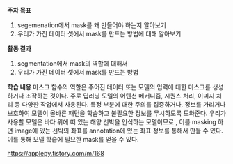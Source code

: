 **주차 목표** 
1. segemenation에서 mask를 왜 만들어야 하는지 알아보기
2. 우리가 가진 데이터 셋에서 mask를 만드는 방법에 대해 알아보기 



**활동 결과** 
1. segmentation에서 mask의 역할에 대해서
2. 우리가 가진 데이터 셋에서 mask를 만드는 방법


**학습 내용**
마스크 함수의 역할은 주어진 데이터 또는 모델의 입력에 대한 마스크를 생성하거나 조작하는 것이다. 주로 딥러닝 모델의 어텐션 메커니즘, 시퀀스 처리, 이미지 처리 등 다양한 작업에서 사용된다. 특정 부분에 대한 주의를 집중하거나, 정보를 가리거나 보호하여 모델이 올바른 패턴을 학습하고 불필요한 정보를 무시하도록 도와준다.
우리가 사용할 모델은 바다 위에 떠 있는 해양 선박을 인식하는 모델이므로 , 
이를 masking 하면 image에 있는 선박의 좌표를 annotation에 있는 좌표 정보를 통해서 만들 수 있다. 이를 통해 모델 학습에 필요한 mask를 얻을 수 있다.

https://applepy.tistory.com/m/168